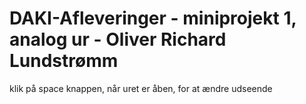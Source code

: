 # DAKI-Afleveringer - miniprojekt 1, analog ur - Oliver Richard Lundstrømm

klik på space knappen, når uret er åben, for at ændre udseende